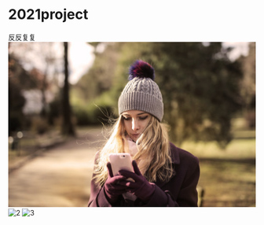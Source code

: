 # 2021project  
反反复复
![image](https://raw.githubusercontent.com/longfeizheng/longfeizheng.github.io/master/images/java/45.jpg)
![2](https://codechina.csdn.net/java_show/high_copy/Bilibili_Wuxianda)
![3](https://codechina.csdn.net/mirrors/ayuer/shanghai_house_knowledge)

